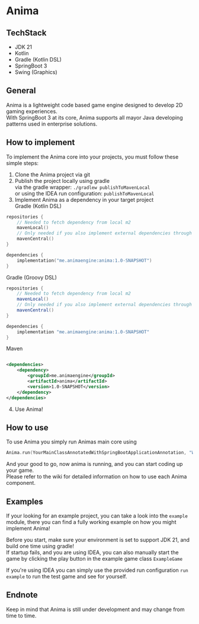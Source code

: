 # Anima

## TechStack

- JDK 21
- Kotlin
- Gradle (Kotlin DSL)
- SpringBoot 3
- Swing (Graphics)

## General

Anima is a lightweight code based game engine designed to develop 2D gaming experiences.  
With SpringBoot 3 at its core, Anima supports all mayor Java developing patterns used in enterprise solutions.

## How to implement

To implement the Anima core into your projects, you must follow these simple steps:

1. Clone the Anima project via git
2. Publish the project locally using gradle  
   via the gradle wrapper: `./gradlew publishToMavenLocal`  
   or using the IDEA run configuration: `publishToMavenLocal`
3. Implement Anima as a dependency in your target project  
   Gradle (Kotlin DSL)

```kotlin
repositories {
    // Needed to fetch dependency from local m2
    mavenLocal()
    // Only needed if you also implement external dependencies through m2 center repo
    mavenCentral()
}

dependencies {
    implementation("me.animaengine:anima:1.0-SNAPSHOT")
}
```

Gradle (Groovy DSL)

```groovy
repositories {
    // Needed to fetch dependency from local m2
    mavenLocal()
    // Only needed if you also implement external dependencies through m2 center repo
    mavenCentral()
}

dependencies {
    implementation "me.animaengine:anima:1.0-SNAPSHOT"
}
```

Maven

```xml

<dependencies>
    <dependency>
        <groupId>me.animaengine</groupId>
        <artifactId>anima</artifactId>
        <version>1.0-SNAPSHOT</version>
    </dependency>
</dependencies>
```

4. Use Anima!

## How to use

To use Anima you simply run Animas main core using

```kotlin
Anima.run(YourMainClassAnnotatedWithSpringBootApplicationAnnotation, "Window title")
```

And your good to go, now anima is running, and you can start coding up your game.  
Please refer to the wiki for detailed information on how to use each Anima component.

## Examples

If your looking for an example project, you can take a look into the `example` module, there you can find a fully
working example on how you might implement Anima!

Before you start, make sure your environment is set to support JDK 21, and build one time using gradle!  
If startup fails, and you are using IDEA, you can also manually start the game by clicking the play button in the example game class `ExampleGame`  

If you're using IDEA you can simply use the provided run configuration `run example` to run the test game and see for
yourself.

## Endnote

Keep in mind that Anima is still under development and may change from time to time.